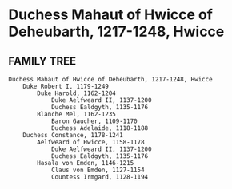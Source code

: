 # Duchess Mahaut of Hwicce of Deheubarth, 1217-1248, Hwicce

## FAMILY TREE 
```
Duchess Mahaut of Hwicce of Deheubarth, 1217-1248, Hwicce
	Duke Robert I, 1179-1249	
		Duke Harold, 1162-1204
			Duke Aelfweard II, 1137-1200
			Duchess Ealdgyth, 1135-1176
		Blanche Mel, 1162-1235
			Baron Gaucher, 1109-1170
			Duchess Adelaide, 1118-1188
	Duchess Constance, 1178-1241
		Aelfweard of Hwicce, 1158-1178
			Duke Aelfweard II, 1137-1200
			Duchess Ealdgyth, 1135-1176
		Hasala von Emden, 1146-1215
			Claus von Emden, 1127-1154
			Countess Irmgard, 1128-1194
```